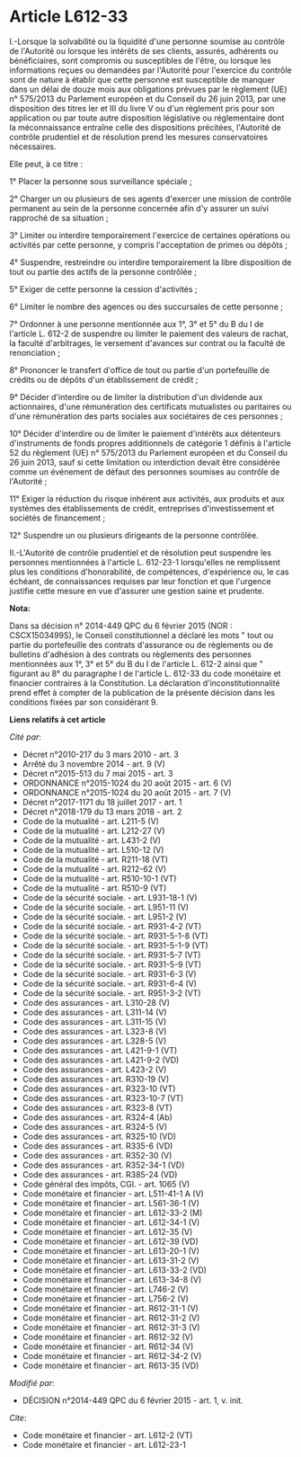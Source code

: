 # Article L612-33

I.-Lorsque la solvabilité ou la liquidité d'une personne soumise au contrôle de l'Autorité ou lorsque les intérêts de ses
clients, assurés, adhérents ou bénéficiaires, sont compromis ou susceptibles de l'être, ou lorsque les informations reçues ou
demandées par l'Autorité pour l'exercice du contrôle sont de nature à établir que cette personne est susceptible de manquer
dans un délai de douze mois aux obligations prévues par le règlement (UE) n° 575/2013 du Parlement européen et du Conseil du
26 juin 2013, par une disposition des titres Ier et III du livre V ou d'un règlement pris pour son application ou par toute
autre disposition législative ou réglementaire dont la méconnaissance entraîne celle des dispositions précitées, l'Autorité
de contrôle prudentiel et de résolution prend les mesures conservatoires nécessaires. 

Elle peut, à ce titre : 

1° Placer la personne sous surveillance spéciale ; 

2° Charger un ou plusieurs de ses agents d'exercer une mission de contrôle permanent au sein de la personne concernée afin
d'y assurer un suivi rapproché de sa situation ; 

3° Limiter ou interdire temporairement l'exercice de certaines opérations ou activités par cette personne, y compris
l'acceptation de primes ou dépôts ; 

4° Suspendre, restreindre ou interdire temporairement la libre disposition de tout ou partie des actifs de la personne
contrôlée ; 

5° Exiger de cette personne la cession d'activités ; 

6° Limiter le nombre des agences ou des succursales de cette personne ; 

7° Ordonner à une personne mentionnée aux 1°, 3° et 5° du B du I de l'article L. 612-2 de suspendre ou limiter le paiement
des valeurs de rachat, la faculté d'arbitrages, le versement d'avances sur contrat ou la faculté de renonciation ; 

8° Prononcer le transfert d'office de tout ou partie d'un portefeuille de crédits ou de dépôts d'un établissement de
crédit ; 

9° Décider d'interdire ou de limiter la distribution d'un dividende aux actionnaires, d'une rémunération des certificats
mutualistes ou paritaires ou d'une rémunération des parts sociales aux sociétaires de ces personnes ; 

10° Décider d'interdire ou de limiter le paiement d'intérêts aux détenteurs d'instruments de fonds propres additionnels de
catégorie 1 définis à l'article 52 du règlement (UE) n° 575/2013 du Parlement européen et du Conseil du 26 juin 2013, sauf si
cette limitation ou interdiction devait être considérée comme un événement de défaut des personnes soumises au contrôle de
l'Autorité ; 

11° Exiger la réduction du risque inhérent aux activités, aux produits et aux systèmes des établissements de crédit,
entreprises d'investissement et sociétés de financement ; 

12° Suspendre un ou plusieurs dirigeants de la personne contrôlée. 

II.-L'Autorité de contrôle prudentiel et de résolution peut suspendre les personnes mentionnées à l'article L. 612-23-1
lorsqu'elles ne remplissent plus les conditions d'honorabilité, de compétences, d'expérience ou, le cas échéant, de
connaissances requises par leur fonction et que l'urgence justifie cette mesure en vue d'assurer une gestion saine et
prudente.

**Nota:**

Dans sa décision n° 2014-449 QPC du 6 février 2015 (NOR : CSCX1503499S), le Conseil constitutionnel a déclaré les mots " tout
ou partie du portefeuille des contrats d'assurance ou de règlements ou de bulletins d'adhésion à des contrats ou règlements
des personnes mentionnées aux 1°, 3° et 5° du B du I de l'article L. 612-2 ainsi que " figurant au 8° du paragraphe I de
l'article L. 612-33 du code monétaire et financier  contraires à la Constitution. La déclaration d'inconstitutionnalité prend
effet à compter de la publication de la présente décision dans les conditions fixées par son considérant 9.

**Liens relatifs à cet article**

_Cité par_:

  - Décret n°2010-217 du 3 mars 2010 - art. 3
  - Arrêté du 3 novembre 2014 - art. 9 (V)
  - Décret n°2015-513 du 7 mai 2015 - art. 3
  - ORDONNANCE n°2015-1024 du 20 août 2015 - art. 6 (V)
  - ORDONNANCE n°2015-1024 du 20 août 2015 - art. 7 (V)
  - Décret n°2017-1171 du 18 juillet 2017 - art. 1
  - Décret n°2018-179 du 13 mars 2018 - art. 2
  - Code de la mutualité - art. L211-5 (V)
  - Code de la mutualité - art. L212-27 (V)
  - Code de la mutualité - art. L431-2 (V)
  - Code de la mutualité - art. L510-12 (V)
  - Code de la mutualité - art. R211-18 (VT)
  - Code de la mutualité - art. R212-62 (V)
  - Code de la mutualité - art. R510-10-1 (VT)
  - Code de la mutualité - art. R510-9 (VT)
  - Code de la sécurité sociale. - art. L931-18-1 (V)
  - Code de la sécurité sociale. - art. L951-11 (V)
  - Code de la sécurité sociale. - art. L951-2 (V)
  - Code de la sécurité sociale. - art. R931-4-2 (VT)
  - Code de la sécurité sociale. - art. R931-5-1-8 (VT)
  - Code de la sécurité sociale. - art. R931-5-1-9 (VT)
  - Code de la sécurité sociale. - art. R931-5-7 (VT)
  - Code de la sécurité sociale. - art. R931-5-9 (VT)
  - Code de la sécurité sociale. - art. R931-6-3 (V)
  - Code de la sécurité sociale. - art. R931-6-4 (V)
  - Code de la sécurité sociale. - art. R951-3-2 (VT)
  - Code des assurances - art. L310-28 (V)
  - Code des assurances - art. L311-14 (V)
  - Code des assurances - art. L311-15 (V)
  - Code des assurances - art. L323-8 (V)
  - Code des assurances - art. L328-5 (V)
  - Code des assurances - art. L421-9-1 (VT)
  - Code des assurances - art. L421-9-2 (VD)
  - Code des assurances - art. L423-2 (V)
  - Code des assurances - art. R310-19 (V)
  - Code des assurances - art. R323-10 (VT)
  - Code des assurances - art. R323-10-7 (VT)
  - Code des assurances - art. R323-8 (VT)
  - Code des assurances - art. R324-4 (Ab)
  - Code des assurances - art. R324-5 (V)
  - Code des assurances - art. R325-10 (VD)
  - Code des assurances - art. R335-6 (VD)
  - Code des assurances - art. R352-30 (V)
  - Code des assurances - art. R352-34-1 (VD)
  - Code des assurances - art. R385-24 (VD)
  - Code général des impôts, CGI. - art. 1065 (V)
  - Code monétaire et financier - art. L511-41-1 A (V)
  - Code monétaire et financier - art. L561-36-1 (V)
  - Code monétaire et financier - art. L612-33-2 (M)
  - Code monétaire et financier - art. L612-34-1 (V)
  - Code monétaire et financier - art. L612-35 (V)
  - Code monétaire et financier - art. L612-39 (VD)
  - Code monétaire et financier - art. L613-20-1 (V)
  - Code monétaire et financier - art. L613-31-2 (V)
  - Code monétaire et financier - art. L613-33-2 (VD)
  - Code monétaire et financier - art. L613-34-8 (V)
  - Code monétaire et financier - art. L746-2 (V)
  - Code monétaire et financier - art. L756-2 (V)
  - Code monétaire et financier - art. R612-31-1 (V)
  - Code monétaire et financier - art. R612-31-2 (V)
  - Code monétaire et financier - art. R612-31-3 (V)
  - Code monétaire et financier - art. R612-32 (V)
  - Code monétaire et financier - art. R612-34 (V)
  - Code monétaire et financier - art. R612-34-2 (V)
  - Code monétaire et financier - art. R613-35 (VD)

_Modifié par_:

  - DÉCISION n°2014-449 QPC du 6 février 2015 - art. 1, v. init.

_Cite_:

  - Code monétaire et financier - art. L612-2 (VT)
  - Code monétaire et financier - art. L612-23-1
